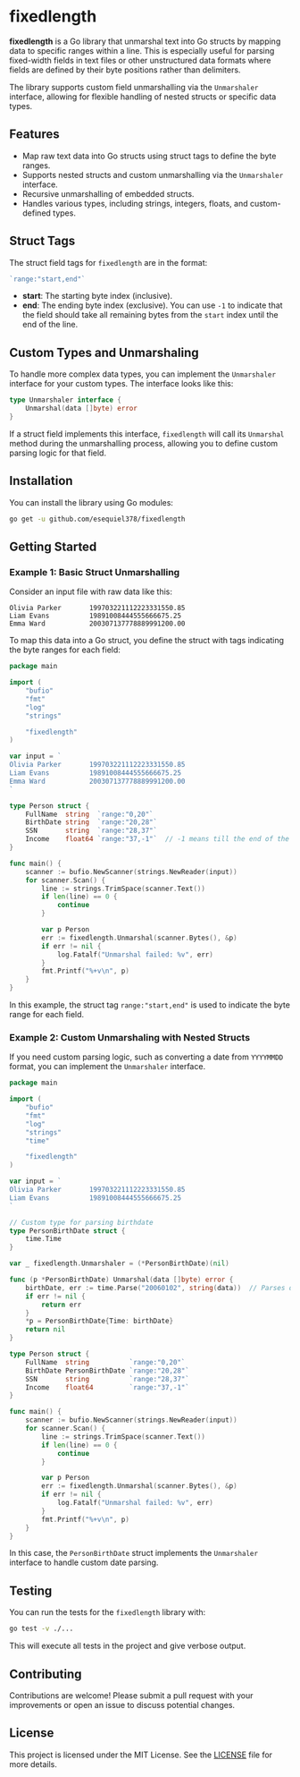 # fixedlength

**fixedlength** is a Go library that unmarshal text into Go structs by mapping data to specific ranges within a line. This is especially useful for parsing fixed-width fields in text files or other unstructured data formats where fields are defined by their byte positions rather than delimiters.

The library supports custom field unmarshalling via the `Unmarshaler` interface, allowing for flexible handling of nested structs or specific data types.

## Features

- Map raw text data into Go structs using struct tags to define the byte ranges.
- Supports nested structs and custom unmarshalling via the `Unmarshaler` interface.
- Recursive unmarshalling of embedded structs.
- Handles various types, including strings, integers, floats, and custom-defined types.

## Struct Tags

The struct field tags for `fixedlength` are in the format:

```go
`range:"start,end"`
```

- **start**: The starting byte index (inclusive).
- **end**: The ending byte index (exclusive). You can use `-1` to indicate that the field should take all remaining bytes from the `start` index until the end of the line.

## Custom Types and Unmarshaling

To handle more complex data types, you can implement the `Unmarshaler` interface for your custom types. The interface looks like this:

```go
type Unmarshaler interface {
    Unmarshal(data []byte) error
}
```

If a struct field implements this interface, `fixedlength` will call its `Unmarshal` method during the unmarshalling process, allowing you to define custom parsing logic for that field.

## Installation

You can install the library using Go modules:

```bash
go get -u github.com/esequiel378/fixedlength
```

## Getting Started

### Example 1: Basic Struct Unmarshalling

Consider an input file with raw data like this:

```
Olivia Parker       199703221112223331550.85   
Liam Evans          19891008444555666675.25   
Emma Ward           200307137778889991200.00  
```

To map this data into a Go struct, you define the struct with tags indicating the byte ranges for each field:

```go
package main

import (
	"bufio"
	"fmt"
	"log"
	"strings"

	"fixedlength"
)

var input = `
Olivia Parker       199703221112223331550.85   
Liam Evans          19891008444555666675.25   
Emma Ward           200307137778889991200.00  
`

type Person struct {
	FullName  string  `range:"0,20"`
	BirthDate string  `range:"20,28"`
	SSN       string  `range:"28,37"`
	Income    float64 `range:"37,-1"`  // -1 means till the end of the line
}

func main() {
	scanner := bufio.NewScanner(strings.NewReader(input))
	for scanner.Scan() {
		line := strings.TrimSpace(scanner.Text())
		if len(line) == 0 {
			continue
		}

		var p Person
		err := fixedlength.Unmarshal(scanner.Bytes(), &p)
		if err != nil {
			log.Fatalf("Unmarshal failed: %v", err)
		}
		fmt.Printf("%+v\n", p)
	}
}
```

In this example, the struct tag `range:"start,end"` is used to indicate the byte range for each field.

### Example 2: Custom Unmarshaling with Nested Structs

If you need custom parsing logic, such as converting a date from `YYYYMMDD` format, you can implement the `Unmarshaler` interface.

```go
package main

import (
	"bufio"
	"fmt"
	"log"
	"strings"
	"time"

	"fixedlength"
)

var input = `
Olivia Parker       199703221112223331550.85   
Liam Evans          19891008444555666675.25   
`

// Custom type for parsing birthdate
type PersonBirthDate struct {
	time.Time
}

var _ fixedlength.Unmarshaler = (*PersonBirthDate)(nil)

func (p *PersonBirthDate) Unmarshal(data []byte) error {
	birthDate, err := time.Parse("20060102", string(data))  // Parses date as YYYYMMDD
	if err != nil {
		return err
	}
	*p = PersonBirthDate{Time: birthDate}
	return nil
}

type Person struct {
	FullName  string          `range:"0,20"`
	BirthDate PersonBirthDate `range:"20,28"`
	SSN       string          `range:"28,37"`
	Income    float64         `range:"37,-1"`
}

func main() {
	scanner := bufio.NewScanner(strings.NewReader(input))
	for scanner.Scan() {
		line := strings.TrimSpace(scanner.Text())
		if len(line) == 0 {
			continue
		}

		var p Person
		err := fixedlength.Unmarshal(scanner.Bytes(), &p)
		if err != nil {
			log.Fatalf("Unmarshal failed: %v", err)
		}
		fmt.Printf("%+v\n", p)
	}
}
```

In this case, the `PersonBirthDate` struct implements the `Unmarshaler` interface to handle custom date parsing.

## Testing

You can run the tests for the `fixedlength` library with:

```bash
go test -v ./...
```

This will execute all tests in the project and give verbose output.

## Contributing

Contributions are welcome! Please submit a pull request with your improvements or open an issue to discuss potential changes.

## License

This project is licensed under the MIT License. See the [LICENSE](./LICENSE) file for more details.
